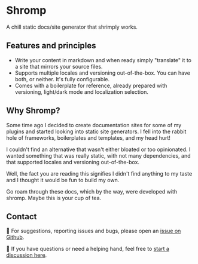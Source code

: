 <!--
page_title: Home
nav_max: 1
-->
# Shromp

A chill static docs/site generator that shrimply works.

## Features and principles

- Write your content in markdown and when ready simply "translate" it to a site that mirrors your source files.
- Supports multiple locales and versioning out-of-the-box. You can have both, or neither. It's fully configurable. 
- Comes with a boilerplate for reference, already prepared with versioning, light/dark mode and localization selection.

## Why Shromp?

Some time ago I decided to create documentation sites for some of my plugins and started looking into static site generators. I fell into the rabbit hole of frameworks, boilerplates and templates, and my head hurt!

I couldn't find an alternative that wasn't either bloated or too opinionated. I wanted something that was really static, with not many dependencies, and that supported locales and versioning out-of-the-box.

Well, the fact you are reading this signifies I didn't find anything to my taste and I thought it would be fun to build my own.

Go roam through these docs, which by the way, were developed with shromp. Maybe this is your cup of tea.

## Contact

🐛 For suggestions, reporting issues and bugs, please open an [issue on Github](https://github.com/viniciusgerevini/shromp/issues). 

👋 If you have questions or need a helping hand, feel free to [start a discussion here](https://github.com/viniciusgerevini/shromp/discussions).

